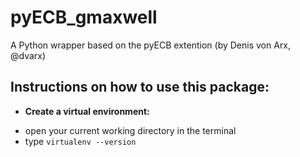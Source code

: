 # pyECB_gmaxwell
A Python wrapper based on the pyECB extention (by Denis von Arx, @dvarx)

## Instructions on how to use this package:

* **Create a virtual environment:**
- open your current working directory in the terminal
- type `virtualenv --version`
